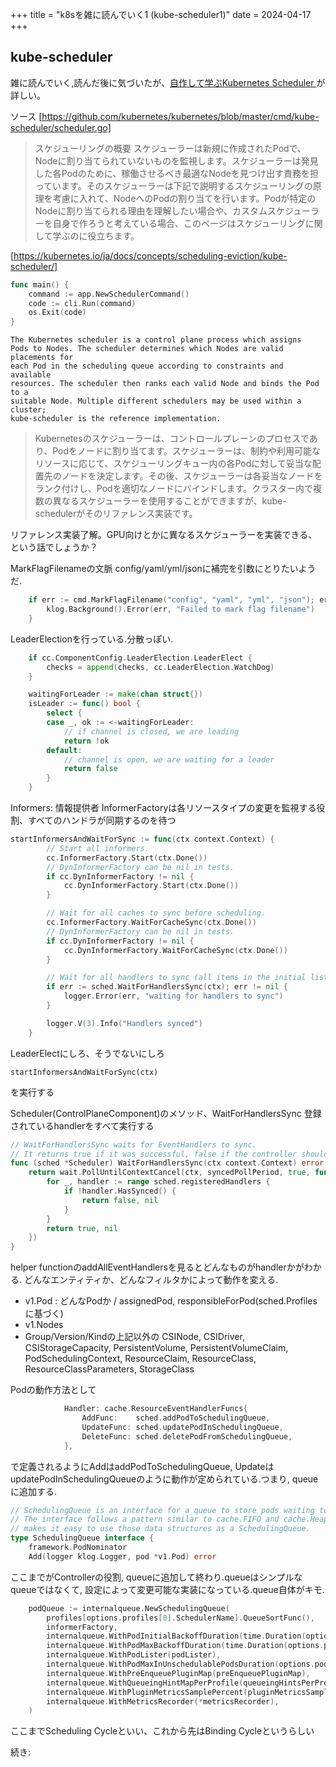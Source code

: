 +++
title = "k8sを雑に読んでいく1 (kube-scheduler1)"
date = 2024-04-17
+++

## kube-scheduler

雑に読んでいく,読んだ後に気づいたが、[自作して学ぶKubernetes Scheduler
](https://engineering.mercari.com/blog/entry/20211220-create-your-kube-scheduler/)が詳しい。

ソース
[https://github.com/kubernetes/kubernetes/blob/master/cmd/kube-scheduler/scheduler.go]

> スケジューリングの概要
スケジューラーは新規に作成されたPodで、Nodeに割り当てられていないものを監視します。スケジューラーは発見した各Podのために、稼働させるべき最適なNodeを見つけ出す責務を担っています。そのスケジューラーは下記で説明するスケジューリングの原理を考慮に入れて、NodeへのPodの割り当てを行います。Podが特定のNodeに割り当てられる理由を理解したい場合や、カスタムスケジューラーを自身で作ろうと考えている場合、このページはスケジューリングに関して学ぶのに役立ちます。

[https://kubernetes.io/ja/docs/concepts/scheduling-eviction/kube-scheduler/]




```go
func main() {
	command := app.NewSchedulerCommand()
	code := cli.Run(command)
	os.Exit(code)
}
```

```
The Kubernetes scheduler is a control plane process which assigns
Pods to Nodes. The scheduler determines which Nodes are valid placements for
each Pod in the scheduling queue according to constraints and available
resources. The scheduler then ranks each valid Node and binds the Pod to a
suitable Node. Multiple different schedulers may be used within a cluster;
kube-scheduler is the reference implementation.
```

> Kubernetesのスケジューラーは、コントロールプレーンのプロセスであり、Podをノードに割り当てます。スケジューラーは、制約や利用可能なリソースに応じて、スケジューリングキュー内の各Podに対して妥当な配置先のノードを決定します。その後、スケジューラーは各妥当なノードをランク付けし、Podを適切なノードにバインドします。クラスター内で複数の異なるスケジューラーを使用することができますが、kube-schedulerがそのリファレンス実装です。

リファレンス実装了解。GPU向けとかに異なるスケジューラーを実装できる、という話でしょうか？


MarkFlagFilenameの文脈 config/yaml/yml/jsonに補完を引数にとりたいようだ.
```go
	if err := cmd.MarkFlagFilename("config", "yaml", "yml", "json"); err != nil {
		klog.Background().Error(err, "Failed to mark flag filename")
	}
```

LeaderElectionを行っている.分散っぽい.
```go
	if cc.ComponentConfig.LeaderElection.LeaderElect {
		checks = append(checks, cc.LeaderElection.WatchDog)
	}

	waitingForLeader := make(chan struct{})
	isLeader := func() bool {
		select {
		case _, ok := <-waitingForLeader:
			// if channel is closed, we are leading
			return !ok
		default:
			// channel is open, we are waiting for a leader
			return false
		}
	}
```

Informers: 情報提供者
InformerFactoryは各リソースタイプの変更を監視する役割、すべてのハンドラが同期するのを待つ

```go
startInformersAndWaitForSync := func(ctx context.Context) {
		// Start all informers.
		cc.InformerFactory.Start(ctx.Done())
		// DynInformerFactory can be nil in tests.
		if cc.DynInformerFactory != nil {
			cc.DynInformerFactory.Start(ctx.Done())
		}

		// Wait for all caches to sync before scheduling.
		cc.InformerFactory.WaitForCacheSync(ctx.Done())
		// DynInformerFactory can be nil in tests.
		if cc.DynInformerFactory != nil {
			cc.DynInformerFactory.WaitForCacheSync(ctx.Done())
		}

		// Wait for all handlers to sync (all items in the initial list delivered) before scheduling.
		if err := sched.WaitForHandlersSync(ctx); err != nil {
			logger.Error(err, "waiting for handlers to sync")
		}

		logger.V(3).Info("Handlers synced")
	}
```

LeaderElectにしろ、そうでないにしろ
```
startInformersAndWaitForSync(ctx)
```
を実行する

Scheduler(ControlPlaneComponent)のメソッド、WaitForHandlersSync
登録されているhandlerをすべて実行する

```go
// WaitForHandlersSync waits for EventHandlers to sync.
// It returns true if it was successful, false if the controller should shut down
func (sched *Scheduler) WaitForHandlersSync(ctx context.Context) error {
	return wait.PollUntilContextCancel(ctx, syncedPollPeriod, true, func(ctx context.Context) (done bool, err error) {
		for _, handler := range sched.registeredHandlers {
			if !handler.HasSynced() {
				return false, nil
			}
		}
		return true, nil
	})
}
```

helper functionのaddAllEventHandlersを見るとどんなものがhandlerかがわかる. どんなエンティティか、どんなフィルタかによって動作を変える.

- v1.Pod : どんなPodか / assignedPod, responsibleForPod(sched.Profilesに基づく)
- v1.Nodes
- Group/Version/Kindの上記以外の CSINode, CSIDriver, CSIStorageCapacity, PersistentVolume, PersistentVolumeClaim, PodSchedulingContext, ResourceClaim, ResourceClass, ResourceClassParameters, StorageClass

Podの動作方法として
```go
			Handler: cache.ResourceEventHandlerFuncs{
				AddFunc:    sched.addPodToSchedulingQueue,
				UpdateFunc: sched.updatePodInSchedulingQueue,
				DeleteFunc: sched.deletePodFromSchedulingQueue,
			},
```
で定義されるようにAddはaddPodToSchedulingQueue, UpdateはupdatePodInSchedulingQueueのように動作が定められている.つまり, queueに追加する.


```go
// SchedulingQueue is an interface for a queue to store pods waiting to be scheduled.
// The interface follows a pattern similar to cache.FIFO and cache.Heap and
// makes it easy to use those data structures as a SchedulingQueue.
type SchedulingQueue interface {
	framework.PodNominator
	Add(logger klog.Logger, pod *v1.Pod) error

```

ここまでがControllerの役割, queueに追加して終わり.queueはシンプルなqueueではなくて, 設定によって変更可能な実装になっている.queue自体がキモ.
```go
	podQueue := internalqueue.NewSchedulingQueue(
		profiles[options.profiles[0].SchedulerName].QueueSortFunc(),
		informerFactory,
		internalqueue.WithPodInitialBackoffDuration(time.Duration(options.podInitialBackoffSeconds)*time.Second),
		internalqueue.WithPodMaxBackoffDuration(time.Duration(options.podMaxBackoffSeconds)*time.Second),
		internalqueue.WithPodLister(podLister),
		internalqueue.WithPodMaxInUnschedulablePodsDuration(options.podMaxInUnschedulablePodsDuration),
		internalqueue.WithPreEnqueuePluginMap(preEnqueuePluginMap),
		internalqueue.WithQueueingHintMapPerProfile(queueingHintsPerProfile),
		internalqueue.WithPluginMetricsSamplePercent(pluginMetricsSamplePercent),
		internalqueue.WithMetricsRecorder(*metricsRecorder),
	)
```


ここまでScheduling Cycleといい、これから先はBinding Cycleというらしい


続き: 